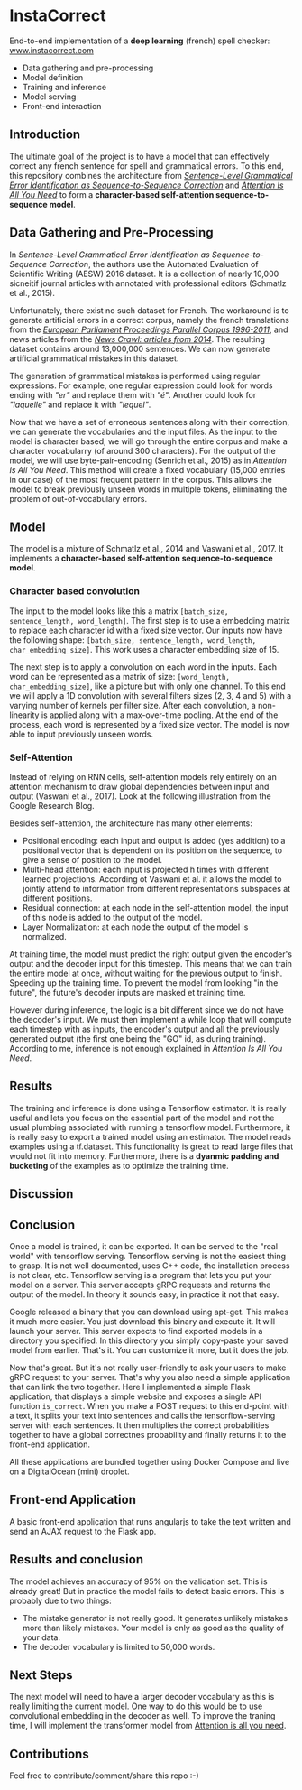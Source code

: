 # InstaCorrect
End-to-end implementation of a **deep learning** (french) spell checker: www.instacorrect.com
* Data gathering and pre-processing
* Model definition
* Training and inference
* Model serving
* Front-end interaction


## Introduction
The ultimate goal of the project is to have a model that can effectively correct any french sentence for spell and grammatical errors. To this end, this repository combines the architecture from [*Sentence-Level Grammatical Error Identification as Sequence-to-Sequence Correction*](https://arxiv.org/abs/1604.04677) and [*Attention Is All You Need*](https://arxiv.org/abs/1706.03762) to form a **character-based self-attention sequence-to-sequence model**. 


## Data Gathering and Pre-Processing
In *Sentence-Level Grammatical Error Identification as Sequence-to-Sequence Correction*, the authors use the Automated Evaluation of Scientific Writing (AESW) 2016 dataset. It is a collection of nearly 10,000 sicneitif journal articles with annotated with professional editors (Schmatlz et al., 2015). 

Unfortunately, there exist no such dataset for French. The workaround is to generate artificial errors in a correct corpus, namely the french translations from the [*European Parliament Proceedings Parallel Corpus 1996-2011*](http://www.statmt.org/europarl/), and news articles from the [*News Crawl: articles from 2014*](http://www.statmt.org/wmt15/translation-task.html). The resulting dataset contains around 13,000,000 sentences.
We can now generate artificial grammatical mistakes in this dataset.

The generation of grammatical mistakes is performed using regular expressions. For example, one regular expression could look for words ending with *"er"* and replace them with *"é"*. Another could look for *"laquelle"* and replace it with *"lequel"*. 

Now that we have a set of erroneous sentences along with their correction, we can generate the vocabularies and the input files. As the input to the model is character based, we will go through the entire corpus and make a character vocabularry (of around 300 characters). For the output of the model, we will use byte-pair-encoding (Senrich et al., 2015) as in *Attention Is All You Need*. This method will create a fixed vocabulary (15,000 entries in our case) of the most frequent pattern in the corpus. This allows the model to break previously unseen words in multiple tokens, eliminating the problem of out-of-vocabulary errors. 


## Model
The model is a mixture of Schmatlz et al., 2014 and Vaswani et al., 2017. It implements a **character-based self-attention sequence-to-sequence model**. 

### Character based convolution
The input to the model looks like this a matrix `[batch_size, sentence_length, word_length]`. The first step is to use a embedding matrix to replace each character id with a fixed size vector. Our inputs now have the following shape: `[batch_size, sentence_length, word_length, char_embedding_size]`. This work uses a character embedding size of 15. 

The next step is to apply a convolution on each word in the inputs. Each word can be represented as a matrix of size: `[word_length, char_embedding_size]`, like a picture but with only one channel. To this end we will apply a 1D convolution with several filters sizes (2, 3, 4 and 5) with a varying number of kernels per filter size. After each convolution, a non-linearity is applied along with a max-over-time pooling. 
At the end of the process, each word is represented by a fixed size vector. The model is now able to input previously unseen words. 

<insert picture from Kim here>
   
### Self-Attention
Instead of relying on RNN cells, self-attention models rely entirely on an attention mechanism to draw global dependencies between input and output (Vaswani et al., 2017). Look at the following illustration from the Google Research Blog. 

<insert picture from Google Research>
   
Besides self-attention, the architecture has many other elements:
- Positional encoding: each input and output is added (yes addition) to a positional vector that is dependent on its position on the sequence, to give a sense of position to the model.
- Multi-head attention: each input is projected h times with different learned projections. According ot Vaswani et al. it allows the model to jointly attend to information from different representations subspaces at different positions.
- Residual connection: at each node in the self-attention model, the input of this node is added to the output of the model. 
- Layer Normalization: at each node the output of the model is normalized.

<insert pictures from self-attention model>

At training time, the model must predict the right output given the encoder's output and the decoder input for this timestep.
This means that we can train the entire model at once, without waiting for the previous output to finish. Speeding up the training time. To prevent the model from looking "in the future", the future's decoder inputs are masked et training time.

However during inference, the logic is a bit different since we do not have the decoder's input. We must then implement a while loop that will compute each timestep with as inputs, the encoder's output and all the previously generated output (the first one being the "GO" id, as during training). According to me, inference is not enough explained in *Attention Is All You Need*.

## Results
The training and inference is done using a Tensorflow estimator. It is really useful and lets you focus on the essential part of the model and not the usual plumbing associated with running a tensorflow model. Furthermore, it is really easy to export a trained model using an estimator. The model reads examples using a tf.dataset. This functionality is great to read large files that would not fit into memory. Furthermore, there is a **dyanmic padding and bucketing** of the examples as to optimize the training time.

## Discussion

## Conclusion
Once a model is trained, it can be exported. It can be served to the "real world" with tensorflow serving. Tensorflow serving is not the easiest thing to grasp. It is not well documented, uses C++ code, the installation process is not clear, etc. Tensorflow serving is a program that lets you put your model on a server. This server accepts gRPC requests and returns the output of the model. In theory it sounds easy, in practice it not that easy.

Google released a binary that you can download using apt-get. This makes it much more easier. You just download this binary and execute it. It will launch your server. This server expects to find exported models in a directory you specified. In this directory you simply copy-paste your saved model from earlier. That's it. You can customize it more, but it does the job.

Now that's great. But it's not really user-friendly to ask your users to make gRPC request to your server. That's why you also need a simple application that can link the two together. Here I implemented a simple Flask application, that displays a simple website and exposes a single API function `is_correct`. When you make a POST request to this end-point with a text, it splits your text into sentences and calls the tensorflow-serving server with each sentences. It then multiplies the correct probabilities together to have a global correctnes probability and finally returns it to the front-end application.

All these applications are bundled together using Docker Compose and live on a DigitalOcean (mini) droplet.

## Front-end Application
A basic front-end application that runs angularjs to take the text written and send an AJAX request to the Flask app.

## Results and conclusion
The model achieves an accuracy of 95% on the validation set. This is already great! But in practice the model fails to detect basic errors. This is probably due to two things:
* The mistake generator is not really good. It generates unlikely mistakes more than likely mistakes. Your model is only as good as the quality of your data.
* The decoder vocabulary is limited to 50,000 words.

## Next Steps
The next model will need to have a larger decoder vocabulary as this is really limiting the current model. One way to do this would be to use convolutional embedding in the decoder as well. To improve the traning time, I will implement the transformer model from [Attention is all you need](https://arxiv.org/abs/1706.03762).

## Contributions
Feel free to contribute/comment/share this repo :-)
